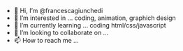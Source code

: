 - 👋 Hi, I’m @francescagiunchedi
- 👀 I’m interested in ... coding, animation, graphich design
- 🌱 I’m currently learning ... coding html/css/javascript
- 💞️ I’m looking to collaborate on ...
- 📫 How to reach me ...

<!---
francescagiunchedi/francescagiunchedi is a ✨ special ✨ repository because its `README.md` (this file) appears on your GitHub profile.
You can click the Preview link to take a look at your changes.
--->
